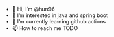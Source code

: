 - 👋 Hi, I’m @hun96
- 👀 I’m interested in java and spring boot
- 🌱 I’m currently learning github actions
- 📫 How to reach me TODO

<!---
hun96/hun96 is a ✨ special ✨ repository because its `README.md` (this file) appears on your GitHub profile.
You can click the Preview link to take a look at your changes.
--->
